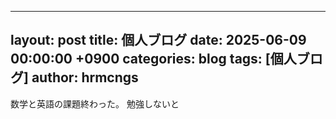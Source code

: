 
---
layout: post
title: 個人ブログ
date: 2025-06-09 00:00:00 +0900
categories: blog
tags: [個人ブログ]
author: hrmcngs
---
数学と英語の課題終わった。
勉強しないと
